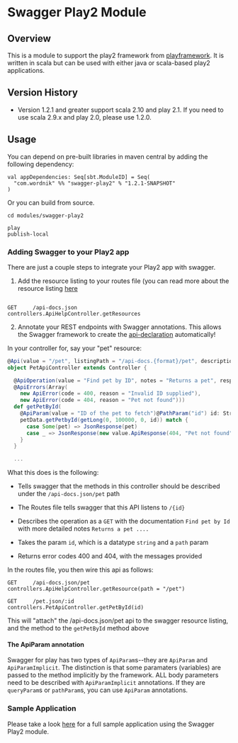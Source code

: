 # Swagger Play2 Module

## Overview
This is a module to support the play2 framework from [playframework](http://www.playframework.org).  It is written in scala but can be used with either java or scala-based play2 applications.

## Version History

* Version 1.2.1 and greater support scala 2.10 and play 2.1.  If you need to use scala 2.9.x and play 2.0, please use 1.2.0.
 
Usage
-----

You can depend on pre-built libraries in maven central by adding the following dependency:

```
val appDependencies: Seq[sbt.ModuleID] = Seq(
  "com.wordnik" %% "swagger-play2" % "1.2.1-SNAPSHOT"
)
```

Or you can build from source.

```
cd modules/swagger-play2

play
publish-local
```

### Adding Swagger to your Play2 app

There are just a couple steps to integrate your Play2 app with swagger.

1.  Add the resource listing to your routes file (you can read more about the resource listing [here](https://github.com/wordnik/swagger-core/wiki/Resource-Listing)

```

GET     /api-docs.json        controllers.ApiHelpController.getResources

``` 

2.  Annotate your REST endpoints with Swagger annotations.  This allows the Swagger framework to create the [api-declaration](https://github.com/wordnik/swagger-core/wiki/API-Declaration) automatically!

In your controller for, say your "pet" resource:

```scala
@Api(value = "/pet", listingPath = "/api-docs.{format}/pet", description = "Operations about pets")
object PetApiController extends Controller {

  @ApiOperation(value = "Find pet by ID", notes = "Returns a pet", responseClass = "Pet", httpMethod = "GET")
  @ApiErrors(Array(
    new ApiError(code = 400, reason = "Invalid ID supplied"),
    new ApiError(code = 404, reason = "Pet not found")))
  def getPetById(
    @ApiParam(value = "ID of the pet to fetch")@PathParam("id") id: String) = Action { implicit request =>
    petData.getPetbyId(getLong(0, 100000, 0, id)) match {
      case Some(pet) => JsonResponse(pet)
      case _ => JsonResponse(new value.ApiResponse(404, "Pet not found"), 404)
    }
  }

  ...

```

What this does is the following:

* Tells swagger that the methods in this controller should be described under the `/api-docs.json/pet` path

* The Routes file tells swagger that this API listens to `/{id}`

* Describes the operation as a `GET` with the documentation `Find pet by Id` with more detailed notes `Returns a pet ....`

* Takes the param `id`, which is a datatype `string` and a `path` param

* Returns error codes 400 and 404, with the messages provided

In the routes file, you then wire this api as follows:

```
GET     /api-docs.json/pet            controllers.ApiHelpController.getResource(path = "/pet")

GET     /pet.json/:id                 controllers.PetApiController.getPetById(id)
```

This will "attach" the /api-docs.json/pet api to the swagger resource listing, and the method to the `getPetById` method above

#### The ApiParam annotation

Swagger for play has two types of `ApiParam`s--they are `ApiParam` and `ApiParamImplicit`.  The distinction is that some
paramaters (variables) are passed to the method implicitly by the framework.  ALL body parameters need to be described
with `ApiParamImplicit` annotations.  If they are `queryParam`s or `pathParam`s, you can use `ApiParam` annotations.

### Sample Application

Please take a look [here](https://github.com/wordnik/swagger-core/tree/master/samples/scala-play2) for a full sample application using the Swagger Play2 module. 
